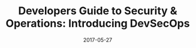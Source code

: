 ---
title: "Developers Guide to Security & Operations: Introducing DevSecOps"
date: 2017-05-27
type: video
event: Software Security Bangalore Meetup 2017
link: https://www.youtube.com/watch?v=JpY68AaPCoQ
image: ./videos-bg.jpg
---
